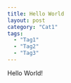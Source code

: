 ```yaml
---
title: Hello World
layout: post
category: "Cat1"
tags:
  - "Tag1"
  - "Tag2"
  - "Tag3"
---
```

Hello World!